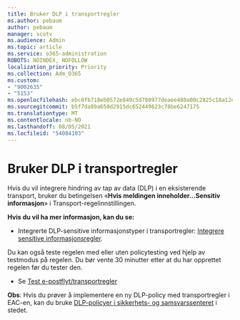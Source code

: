 ```yaml
---
title: Bruker DLP i transportregler
ms.author: pebaum
author: pebaum
manager: scotv
ms.audience: Admin
ms.topic: article
ms.service: o365-administration
ROBOTS: NOINDEX, NOFOLLOW
localization_priority: Priority
ms.collection: Adm_O365
ms.custom:
- "9002635"
- "5153"
ms.openlocfilehash: ebc0fb718eb0572e849c5d780977deaee480a00c2825c18a12e4d2212342f17a
ms.sourcegitcommit: b5f7da89a650d2915dc652449623c78be6247175
ms.translationtype: MT
ms.contentlocale: nb-NO
ms.lasthandoff: 08/05/2021
ms.locfileid: "54084103"
---
```

# <a name="using-dlp-in-transport-rules"></a>Bruker DLP i transportregler

Hvis du vil integrere hindring av tap av data (DLP) i en eksisterende transport, bruker du betingelsen «**Hvis meldingen inneholder...Sensitiv informasjon**» i Transport-regelinnstillingen.

**Hvis du vil ha mer informasjon, kan du se:**

- Integrerte DLP-sensitive informasjonstyper i transportregler: [Integrere sensitive informasjonsregler](https://docs.microsoft.com/exchange/security-and-compliance/data-loss-prevention/integrate-sensitive-information-rules).

Du kan også teste regelen med eller uten policytesting ved hjelp av testmodus på regelen.  Du bør vente 30 minutter etter at du har opprettet regelen før du tester den.

- Se [Test e-postflyt/transportregler](https://docs.microsoft.com/exchange/security-and-compliance/mail-flow-rules/test-mail-flow-rules)

**Obs**: Hvis du prøver å implementere en ny DLP-policy med transportregler i EAC-en, kan du bruke [DLP-policyer i sikkerhets- og samsvarssenteret](https://docs.microsoft.com/microsoft-365/compliance/data-loss-prevention-policies?view=o365-worldwide) i stedet.
